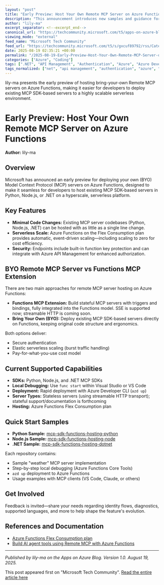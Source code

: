 ```yaml
---
layout: "post"
title: "Early Preview: Host Your Own Remote MCP Server on Azure Functions"
description: "This announcement introduces new samples and guidance for deploying Model Context Protocol (MCP) servers—originally built with MCP SDKs for Python, Node.js, and .NET—on Azure Functions using a serverless approach. Readers will learn how to migrate existing MCP servers to Azure’s hyperscale Flex Consumption plan with minimal code changes, leverage secure endpoints, and benefit from event-driven scalability. The post highlights differences between BYO and Functions-specific MCP extensions, supported SDKs, deployment tools, and provides links to sample repositories for quick starts."
author: "lily-ma"
excerpt_separator: <!--excerpt_end-->
canonical_url: "https://techcommunity.microsoft.com/t5/apps-on-azure-blog/announcing-early-preview-byo-remote-mcp-server-on-azure/ba-p/4445317"
viewing_mode: "external"
feed_name: "Microsoft Tech Community"
feed_url: "https://techcommunity.microsoft.com/t5/s/gxcuf89792/rss/Category?category.id=Azure"
date: 2025-08-19 02:35:21 +00:00
permalink: "/2025-08-19-Early-Preview-Host-Your-Own-Remote-MCP-Server-on-Azure-Functions.html"
categories: ["Azure", "Coding"]
tags: [".NET", "API Management", "Authentication", "Azure", "Azure Developer CLI", "Azure Functions", "BYO MCP Server", "CI/CD", "Coding", "Community", "Flex Consumption Plan", "Func Start", "MCP", "MCP SDK", "Model Context Protocol", "Node.js", "Python", "Remote Server Hosting", "Serverless", "Serverless Deployment", "Stateless Servers", "Streamable HTTP", "Visual Studio Code"]
tags_normalized: ["net", "api management", "authentication", "azure", "azure developer cli", "azure functions", "byo mcp server", "ci slash cd", "coding", "community", "flex consumption plan", "func start", "mcp", "mcp sdk", "model context protocol", "node dot js", "python", "remote server hosting", "serverless", "serverless deployment", "stateless servers", "streamable http", "visual studio code"]
---
```


lily-ma presents the early preview of hosting bring-your-own Remote MCP servers on Azure Functions, making it easier for developers to deploy existing MCP SDK-based servers to a highly scalable serverless environment.<!--excerpt_end-->

# Early Preview: Host Your Own Remote MCP Server on Azure Functions

**Author:** lily-ma

## Overview

Microsoft has announced an early preview for deploying your own (BYO) Model Context Protocol (MCP) servers on Azure Functions, designed to make it seamless for developers to host existing MCP SDK-based servers in Python, Node.js, or .NET on a hyperscale, serverless platform.

## Key Features

- **Minimal Code Changes:** Existing MCP server codebases (Python, Node.js, .NET) can be hosted with as little as a single line change.
- **Serverless Scale:** Azure Functions on the Flex Consumption plan provides automatic, event-driven scaling—including scaling to zero for cost efficiency.
- **Security:** Endpoints include built-in function key protection and can integrate with Azure API Management for enhanced authorization.

## BYO Remote MCP Server vs Functions MCP Extension

There are two main approaches for remote MCP server hosting on Azure Functions:

- **Functions MCP Extension:** Build stateful MCP servers with triggers and bindings, fully integrated into the Functions model. SSE is supported now; streamable HTTP is coming soon.
- **Bring Your Own (BYO):** Deploy existing MCP SDK-based servers directly on Functions, keeping original code structure and ergonomics.

Both options deliver:

- Secure authentication
- Elastic serverless scaling (burst traffic handling)
- Pay-for-what-you-use cost model

## Current Supported Capabilities

- **SDKs:** Python, Node.js, and .NET MCP SDKs
- **Local Debugging:** Use `func start` within Visual Studio or VS Code
- **Deployment:** Rapid deployment with Azure Developer CLI (`azd up`)
- **Server Types:** Stateless servers (using streamable HTTP transport); stateful support/documentation is forthcoming
- **Hosting:** Azure Functions Flex Consumption plan

## Quick Start Samples

- **Python Sample:** [mcp-sdk-functions-hosting-python](https://github.com/Azure-Samples/mcp-sdk-functions-hosting-python)
- **Node.js Sample:** [mcp-sdk-functions-hosting-node](https://github.com/Azure-Samples/mcp-sdk-functions-hosting-node)
- **.NET Sample:** [mcp-sdk-functions-hosting-dotnet](https://github.com/Azure-Samples/mcp-sdk-functions-hosting-dotnet)

Each repository contains:

- Sample "weather" MCP server implementation
- Step-by-step local debugging (Azure Functions Core Tools)
- `azd up` deployment to Azure Functions
- Usage examples with MCP clients (VS Code, Claude, or others)

## Get Involved

Feedback is invited—share your needs regarding identity flows, diagnostics, supported languages, and more to help shape the feature's evolution.

## References and Documentation

- [Azure Functions Flex Consumption plan](https://learn.microsoft.com/en-us/azure/azure-functions/flex-consumption-plan)
- [Build AI agent tools using Remote MCP with Azure Functions](https://techcommunity.microsoft.com/blog/appsonazureblog/build-ai-agent-tools-using-remote-mcp-with-azure-functions/4401059)

---

*Published by lily-ma on the Apps on Azure Blog. Version 1.0. August 19, 2025.*

This post appeared first on "Microsoft Tech Community". [Read the entire article here](https://techcommunity.microsoft.com/t5/apps-on-azure-blog/announcing-early-preview-byo-remote-mcp-server-on-azure/ba-p/4445317)
